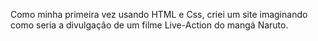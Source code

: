 Como minha primeira vez usando HTML e Css, criei um site imaginando como seria a divulgação de um filme Live-Action do mangá Naruto.
